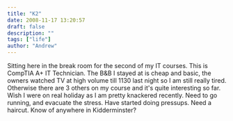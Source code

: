 ```yaml
---
title: "K2"
date: 2008-11-17 13:20:57
draft: false
description: ""
tags: ["life"]
author: "Andrew"
---
```


Sitting here in the break room for the second of my IT courses. This is CompTIA A+ IT Technician. The B&B I stayed at is cheap and basic, the owners watched TV at high volume till 1130 last night so I am still really tired. Otherwise there are 3 others on my course and it's quite interesting so far. Wish I were on real holiday as I am pretty knackered recently. Need to go running, and evacuate the stress. Have started doing pressups. Need a haircut. Know of anywhere in Kidderminster?
